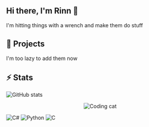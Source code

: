 ## Hi there, I'm Rinn 👋
I'm hitting things with a wrench and make them do stuff

## 🔭 Projects
I'm too lazy to add them now

## ⚡ Stats
![GitHub stats](https://github-readme-stats.vercel.app/api?username=AkumaRinn&show_icons=true&theme=radical)

<p align="center">
  <img src="https://giphy.com/gifs/perfect-loops-pVGsAWjzvXcZW4ZBTE" alt="Coding cat" />
</p>


![C#](https://img.shields.io/badge/C%23-239120?style=for-the-badge&logo=c-sharp&logoColor=white)
![Python](https://img.shields.io/badge/Python-3776AB?style=for-the-badge&logo=python&logoColor=white)
![C](https://img.shields.io/badge/C-555555?style=for-the-badge&logo=c&logoColor=white)

<!--
**AkumaRinn/AkumaRinn** is a ✨ _special_ ✨ repository because its `README.md` (this file) appears on your GitHub profile.

Here are some ideas to get you started:

-🔭 I’m currently working on ...
- 🌱 I’m currently learning ...
- 👯 I’m looking to collaborate on ...
- 🤔 I’m looking for help with ...
- 💬 Ask me about ...
- 📫 How to reach me: ...
- 😄 Pronouns: ...
- ⚡ Fun fact: ...
-->
